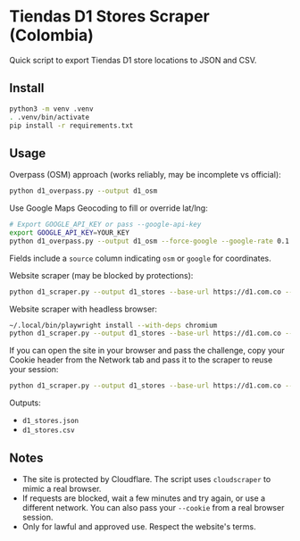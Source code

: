 Tiendas D1 Stores Scraper (Colombia)
====================================

Quick script to export Tiendas D1 store locations to JSON and CSV.

Install
-------

```bash
python3 -m venv .venv
. .venv/bin/activate
pip install -r requirements.txt
```

Usage
-----

Overpass (OSM) approach (works reliably, may be incomplete vs official):

```bash
python d1_overpass.py --output d1_osm
```

Use Google Maps Geocoding to fill or override lat/lng:

```bash
# Export GOOGLE_API_KEY or pass --google-api-key
export GOOGLE_API_KEY=YOUR_KEY
python d1_overpass.py --output d1_osm --force-google --google-rate 0.1 --cache /workspace/d1_geocode_cache.json
```
Fields include a `source` column indicating `osm` or `google` for coordinates.

Website scraper (may be blocked by protections):

```bash
python d1_scraper.py --output d1_stores --base-url https://d1.com.co --verbose
```

Website scraper with headless browser:

```bash
~/.local/bin/playwright install --with-deps chromium
python d1_scraper.py --output d1_stores --base-url https://d1.com.co --browser --verbose
```

If you can open the site in your browser and pass the challenge, copy your Cookie header from the Network tab and pass it to the scraper to reuse your session:

```bash
python d1_scraper.py --output d1_stores --base-url https://d1.com.co --cookie "<paste your Cookie header>" --verbose
```

Outputs:
- `d1_stores.json`
- `d1_stores.csv`

Notes
-----
- The site is protected by Cloudflare. The script uses `cloudscraper` to mimic a real browser.
- If requests are blocked, wait a few minutes and try again, or use a different network. You can also pass your `--cookie` from a real browser session.
- Only for lawful and approved use. Respect the website's terms.

